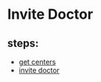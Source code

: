 # Invite Doctor

## steps:

- [get centers](https://documenter.getpostman.com/view/12318086/2sA3Bt3pg1#08986376-322a-4ef8-9f4e-a76f77f41faa)
- [invite doctor](https://documenter.getpostman.com/view/12318086/2sA3Bt3pg1#9dde262d-3b44-4d5e-9668-82770def3a1e)
